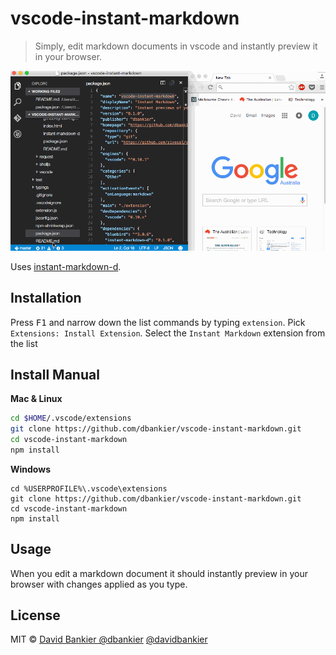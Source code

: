 # vscode-instant-markdown

> Simply, edit markdown documents in vscode and instantly preview it in your browser.

![screencast](./vscode-instant-markdown.gif)

Uses [instant-markdown-d](https://github.com/suan/instant-markdown-d).

## Installation

Press <kbd>F1</kbd> and narrow down the list commands by typing `extension`. Pick `Extensions: Install Extension`.
Select the `Instant Markdown` extension from the list

## Install Manual

**Mac & Linux**
```sh
cd $HOME/.vscode/extensions
git clone https://github.com/dbankier/vscode-instant-markdown.git
cd vscode-instant-markdown
npm install
```

**Windows**
```
cd %USERPROFILE%\.vscode\extensions
git clone https://github.com/dbankier/vscode-instant-markdown.git
cd vscode-instant-markdown
npm install
```

## Usage

When you edit a markdown document it should instantly preview in your browser with changes applied as you type.


## License

MIT © [David Bankier @dbankier](https://github.com/dbankier)
[@davidbankier](https://twitter.com/davidbankier)